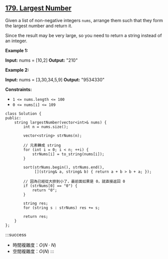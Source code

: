 ## [179\. Largest Number](https://leetcode.com/problems/largest-number/)

Given a list of non-negative integers `nums`, arrange them such that they form the largest number and return it.

Since the result may be very large, so you need to return a string instead of an integer.

**Example 1:**

**Input:** nums = \[10,2\]
**Output:** "210"

**Example 2:**

**Input:** nums = \[3,30,34,5,9\]
**Output:** "9534330"

**Constraints:**

-   `1 <= nums.length <= 100`
-   `0 <= nums[i] <= 109`

```cpp=
class Solution {
public:
    string largestNumber(vector<int>& nums) {
        int n = nums.size();

        vector<string> strNums(n);
        
        // 元素轉成 string
        for (int i = 0; i < n; ++i) {
            strNums[i] = to_string(nums[i]);
        }

        sort(strNums.begin(), strNums.end(),
             [](string& a, string& b) { return a + b > b + a; });

        // 因為已經從大排到小了，最前面如果是 0，就直接返回 0
        if (strNums[0] == "0") {
            return "0";
        }

        string res;
        for (string s : strNums) res += s;

        return res;        
    }
};
```

:::success
- 時間複雜度：$O(N \cdot N)$
- 空間複雜度：$O(N)$
:::

